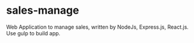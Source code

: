 # sales-manage
Web Application to manage sales, written by NodeJs, Express.js, React.js. Use gulp to build app.
